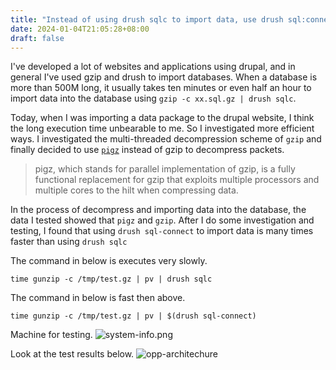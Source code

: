 ```yaml
---
title: "Instead of using drush sqlc to import data, use drush sql:connect"
date: 2024-01-04T21:05:28+08:00
draft: false
---
```



I've developed a lot of websites and applications using drupal, and in general I've used gzip and drush to import databases. When a database is more than 500M long, it usually takes ten minutes or even half an hour to import data into the database using `gzip -c xx.sql.gz | drush sqlc`.

Today, when I was importing a data package to the drupal website, I think the long execution time unbearable to me. So I investigated more efficient ways. I investigated the multi-threaded decompression scheme of `gzip` and finally decided to use [`pigz`](https://zlib.net/pigz/) instead of gzip to decompress packets.

> pigz, which stands for parallel implementation of gzip, is a fully functional replacement for gzip that exploits multiple processors and multiple cores to the hilt when compressing data.

In the process of decompress and importing data into the database, the data I tested showed that `pigz` and `gzip`. After I do some investigation and testing, I found that using `drush sql-connect` to import data is many times faster than using `drush sqlc`

The command in below is executes very slowly.
```
time gunzip -c /tmp/test.gz | pv | drush sqlc
```

The command in below is fast then above.
```
time gunzip -c /tmp/test.gz | pv | $(drush sql-connect)
```

Machine for testing.
![system-info.png](/images/system-info.png)

Look at the test results below.
![opp-architechure](/images/drush-sql-test.png)

